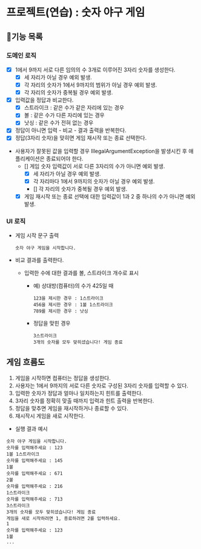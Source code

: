 # 프로젝트(연습) : 숫자 야구 게임

## 🚀기능 목록

### 도메인 로직

- [x] 1에서 9까지 서로 다른 임의의 수 3개로 이루어진 3자리 숫자를 생성한다.
    - [x] 세 자리가 아닐 경우 예외 발생.
    - [x] 각 자리의 숫자가 1에서 9까지의 범위가 아닐 경우 예외 발생.
    - [x] 각 자리의 숫자가 중복될 경우 예외 발생.

- [x] 입력값을 정답과 비교한다.
    - [x] 스트라이크 : 같은 수가 같은 자리에 있는 경우
    - [x] 볼 : 같은 수가 다른 자리에 있는 경우
    - [x] 낫싱 : 같은 수가 전혀 없는 경우

- [x] 정답이 아니면 입력 - 비교 - 결과 출력을 반복한다.
- [x] 정답(3자리 숫자)을 맞히면 게임 재시작 또는 종료 선택한다.

- 사용자가 잘못된 값을 입력할 경우 IllegalArgumentException을 발생시킨 후 애플리케이션은 종료되어야 한다.
    - [] 게임 숫자 입력값이 서로 다른 3자리의 수가 아니면 예외 발생.
        - [x] 세 자리가 아닐 경우 예외 발생.
        - [x] 각 자리마다 1에서 9까지의 숫자가 아닐 경우 예외 발생.
        - [] 각 자리의 숫자가 중복될 경우 예외 발생.
    - [x] 게임 재시작 또는 종료 선택에 대한 입력값이 1과 2 중 하나의 수가 아니면 예외 발생.

### UI 로직

- 게임 시작 문구 출력
  ```
  숫자 야구 게임을 시작합니다.
  ```

- 비교 결과를 출력한다.
    - 입력한 수에 대한 결과를 볼, 스트라이크 개수로 표시
        - 예) 상대방(컴퓨터)의 수가 425일 때
          ```
          123을 제시한 경우 : 1스트라이크
          456을 제시한 경우 : 1볼 1스트라이크
          789를 제시한 경우 : 낫싱
          ```

        - 정답을 맞힌 경우
          ```
          3스트라이크
          3개의 숫자를 모두 맞히셨습니다! 게임 종료
          ```

## 게임 흐름도

1. 게임을 시작하면 컴퓨터는 정답을 생성한다.
2. 사용자는 1에서 9까지의 서로 다른 숫자로 구성된 3자리 숫자를 입력할 수 있다.
3. 입력한 숫자가 정답과 얼마나 일치하는지 힌트를 출력한다.
4. 3자리 숫자를 정확히 맞출 때까지 입력과 힌트 출력을 반복한다.
5. 정답을 맞추면 게임을 재시작하거나 종료할 수 있다.
6. 재시작시 게임을 새로 시작한다.

- 실행 결과 예시

```
숫자 야구 게임을 시작합니다.
숫자를 입력해주세요 : 123
1볼 1스트라이크
숫자를 입력해주세요 : 145
1볼
숫자를 입력해주세요 : 671
2볼
숫자를 입력해주세요 : 216
1스트라이크
숫자를 입력해주세요 : 713
3스트라이크
3개의 숫자를 모두 맞히셨습니다! 게임 종료
게임을 새로 시작하려면 1, 종료하려면 2를 입력하세요.
1
숫자를 입력해주세요 : 123
1볼
...
```
